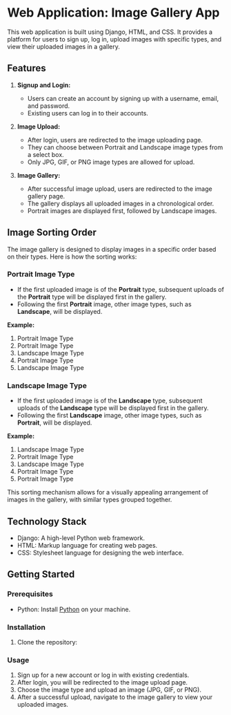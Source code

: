 # Web Application: Image Gallery App

This web application is built using Django, HTML, and CSS. It provides a platform for users to sign up, log in, upload images with specific types, and view their uploaded images in a gallery.

## Features

1. **Signup and Login:**
   - Users can create an account by signing up with a username, email, and password.
   - Existing users can log in to their accounts.

2. **Image Upload:**
   - After login, users are redirected to the image uploading page.
   - They can choose between Portrait and Landscape image types from a select box.
   - Only JPG, GIF, or PNG image types are allowed for upload.

3. **Image Gallery:**
   - After successful image upload, users are redirected to the image gallery page.
   - The gallery displays all uploaded images in a chronological order.
   - Portrait images are displayed first, followed by Landscape images.
  
## Image Sorting Order

The image gallery is designed to display images in a specific order based on their types. Here is how the sorting works:

### Portrait Image Type

- If the first uploaded image is of the **Portrait** type, subsequent uploads of the **Portrait** type will be displayed first in the gallery.
- Following the first **Portrait** image, other image types, such as **Landscape**, will be displayed.

**Example:**
1. Portrait Image Type
2. Portrait Image Type
3. Landscape Image Type
4. Portrait Image Type
5. Landscape Image Type

### Landscape Image Type

- If the first uploaded image is of the **Landscape** type, subsequent uploads of the **Landscape** type will be displayed first in the gallery.
- Following the first **Landscape** image, other image types, such as **Portrait**, will be displayed.

**Example:**
1. Landscape Image Type
2. Portrait Image Type
3. Landscape Image Type
4. Portrait Image Type
5. Portrait Image Type

This sorting mechanism allows for a visually appealing arrangement of images in the gallery, with similar types grouped together.


## Technology Stack

- Django: A high-level Python web framework.
- HTML: Markup language for creating web pages.
- CSS: Stylesheet language for designing the web interface.

## Getting Started

### Prerequisites

- Python: Install [Python](https://www.python.org/downloads/) on your machine.

### Installation

1. Clone the repository:


### Usage

1. Sign up for a new account or log in with existing credentials.
2. After login, you will be redirected to the image upload page.
3. Choose the image type and upload an image (JPG, GIF, or PNG).
4. After a successful upload, navigate to the image gallery to view your uploaded images.
